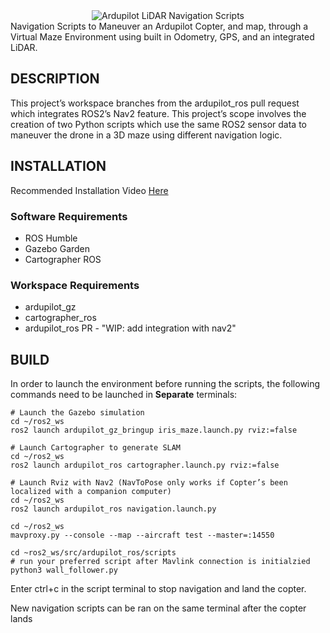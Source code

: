 <div align="center">
  <img src="https://github.com/McGovern7/ardupilot-nav-scripts/assets/98053643/818c757b-7715-4b0e-954b-45e25509b9e1" alt="Ardupilot LiDAR Navigation Scripts"/>
</div>
Navigation Scripts to Maneuver an Ardupilot Copter, and map, through a Virtual Maze Environment using built in Odometry, GPS, and an integrated LiDAR.

## DESCRIPTION
This project’s workspace branches from the ardupilot_ros pull request which integrates ROS2’s Nav2 feature.  This project’s scope involves the creation of two Python scripts which use the same ROS2 sensor data to maneuver the drone in a 3D maze using different navigation logic. 

## INSTALLATION
Recommended Installation Video [Here](https://www.youtube.com/watch?v=2BhyKyzKAbM)

### Software Requirements
- ROS Humble
- Gazebo Garden
- Cartographer ROS

### Workspace Requirements
- ardupilot_gz
- cartographer_ros
- ardupilot_ros PR - "WIP: add integration with nav2"

## BUILD
In order to launch the environment before running the scripts, the following commands need to be launched in **Separate** terminals:

```
# Launch the Gazebo simulation
cd ~/ros2_ws
ros2 launch ardupilot_gz_bringup iris_maze.launch.py rviz:=false
```
```
# Launch Cartographer to generate SLAM
cd ~/ros2_ws
ros2 launch ardupilot_ros cartographer.launch.py rviz:=false
```
```
# Launch Rviz with Nav2 (NavToPose only works if Copter’s been localized with a companion computer)
cd ~/ros2_ws
ros2 launch ardupilot_ros navigation.launch.py
```
```
cd ~/ros2_ws
mavproxy.py --console --map --aircraft test --master=:14550
```
```
cd ~ros2_ws/src/ardupilot_ros/scripts
# run your preferred script after Mavlink connection is initialzied
python3 wall_follower.py
```

Enter ctrl+c in the script terminal to stop navigation and land the copter. 

New navigation scripts can be ran on the same terminal after the copter lands
